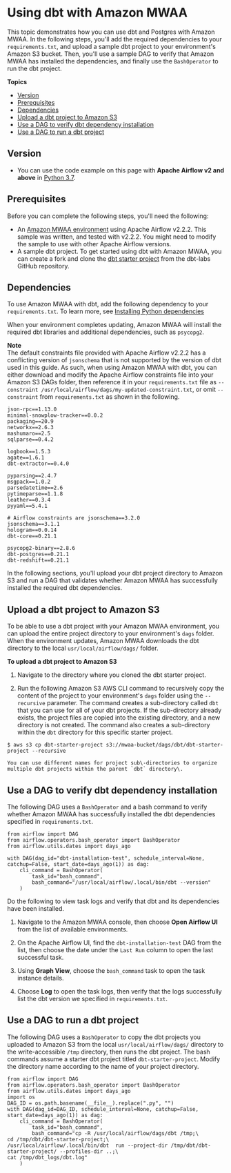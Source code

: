 # Using dbt with Amazon MWAA<a name="samples-dbt"></a>

 This topic demonstrates how you can use dbt and Postgres with Amazon MWAA\. In the following steps, you'll add the required dependencies to your `requirements.txt`, and upload a sample dbt project to your environment's Amazon S3 bucket\. Then, you'll use a sample DAG to verify that Amazon MWAA has installed the dependencies, and finally use the `BashOperator` to run the dbt project\. 

**Topics**
+ [Version](#samples-dbt-version)
+ [Prerequisites](#samples-dbt-prereqs)
+ [Dependencies](#samples-dbt-dependencies)
+ [Upload a dbt project to Amazon S3](#samples-dbt-upload-project)
+ [Use a DAG to verify dbt dependency installation](#samples-dbt-test-dependencies)
+ [Use a DAG to run a dbt project](#samples-dbt-run-project)

## Version<a name="samples-dbt-version"></a>
+ You can use the code example on this page with **Apache Airflow v2 and above** in [Python 3\.7](https://www.python.org/dev/peps/pep-0537/)\.

## Prerequisites<a name="samples-dbt-prereqs"></a>

Before you can complete the following steps, you'll need the following:
+ An [Amazon MWAA environment](get-started.md) using Apache Airflow v2\.2\.2\. This sample was written, and tested with v2\.2\.2\. You might need to modify the sample to use with other Apache Airflow versions\.
+  A sample dbt project\. To get started using dbt with Amazon MWAA, you can create a fork and clone the [dbt starter project](https://github.com/dbt-labs/dbt-starter-project) from the dbt\-labs GitHub repository\. 

## Dependencies<a name="samples-dbt-dependencies"></a>

To use Amazon MWAA with dbt, add the following dependency to your `requirements.txt`\. To learn more, see [Installing Python dependencies](working-dags-dependencies.md)

 When your environment completes updating, Amazon MWAA will install the required dbt libraries and additional dependencies, such as `psycopg2`\. 

**Note**  
 The default constraints file provided with Apache Airflow v2\.2\.2 has a conflicting version of `jsonschema` that is not supported by the version of dbt used in this guide\. As such, when using Amazon MWAA with dbt, you can either download and modify the Apache Airflow constraints file into your Amazon S3 DAGs folder, then reference it in your `requirements.txt` file as `--constraint /usr/local/airflow/dags/my-updated-constraint.txt`, or omit `--constraint` from `requirements.txt` as shown in the following\. 

```
json-rpc==1.13.0
minimal-snowplow-tracker==0.0.2
packaging==20.9
networkx==2.6.3 
mashumaro==2.5
sqlparse==0.4.2

logbook==1.5.3
agate==1.6.1
dbt-extractor==0.4.0

pyparsing==2.4.7 
msgpack==1.0.2
parsedatetime==2.6
pytimeparse==1.1.8
leather==0.3.4
pyyaml==5.4.1

# Airflow constraints are jsonschema==3.2.0
jsonschema==3.1.1
hologram==0.0.14
dbt-core==0.21.1

psycopg2-binary==2.8.6
dbt-postgres==0.21.1
dbt-redshift==0.21.1
```

 In the following sections, you'll upload your dbt project directory to Amazon S3 and run a DAG that validates whether Amazon MWAA has successfully installed the required dbt dependencies\. 

## Upload a dbt project to Amazon S3<a name="samples-dbt-upload-project"></a>

 To be able to use a dbt project with your Amazon MWAA environment, you can upload the entire project directory to your environment's `dags` folder\. When the environment updates, Amazon MWAA downloads the dbt directory to the local `usr/local/airflow/dags/` folder\. 

**To upload a dbt project to Amazon S3**

1.  Navigate to the directory where you cloned the dbt starter project\. 

1.  Run the following Amazon S3 AWS CLI command to recursively copy the content of the project to your environment's `dags` folder using the `--recursive` parameter\. The command creates a sub\-directory called `dbt` that you can use for all of your dbt projects\. If the sub\-directory already exists, the project files are copied into the existing directory, and a new directory is not created\. The command also creates a sub\-directory within the `dbt` directory for this specific starter project\. 

   ```
   $ aws s3 cp dbt-starter-project s3://mwaa-bucket/dags/dbt/dbt-starter-project --recursive
   ```

    You can use different names for project sub\-directories to organize multiple dbt projects within the parent `dbt` directory\. 

## Use a DAG to verify dbt dependency installation<a name="samples-dbt-test-dependencies"></a>

 The following DAG uses a `BashOperator` and a bash command to verify whether Amazon MWAA has successfully installed the dbt dependencies specified in `requirements.txt`\. 

```
from airflow import DAG
from airflow.operators.bash_operator import BashOperator
from airflow.utils.dates import days_ago

with DAG(dag_id="dbt-installation-test", schedule_interval=None, catchup=False, start_date=days_ago(1)) as dag:
    cli_command = BashOperator(
        task_id="bash_command",
        bash_command="/usr/local/airflow/.local/bin/dbt --version"
    )
```

 Do the following to view task logs and verify that dbt and its dependencies have been installed\. 

1.  Navigate to the Amazon MWAA console, then choose **Open Airflow UI** from the list of available environments\. 

1.  On the Apache Airflow UI, find the `dbt-installation-test` DAG from the list, then choose the date under the `Last Run` column to open the last successful task\. 

1.  Using **Graph View**, choose the `bash_command` task to open the task instance details\. 

1.  Choose **Log** to open the task logs, then verify that the logs successfully list the dbt version we specified in `requirements.txt`\. 

## Use a DAG to run a dbt project<a name="samples-dbt-run-project"></a>

 The following DAG uses a `BashOperator` to copy the dbt projects you uploaded to Amazon S3 from the local `usr/local/airflow/dags/` directory to the write\-accessible `/tmp` directory, then runs the dbt project\. The bash commands assume a starter dbt project titled `dbt-starter-project`\. Modify the directory name according to the name of your project directory\. 

```
from airflow import DAG
from airflow.operators.bash_operator import BashOperator
from airflow.utils.dates import days_ago
import os
DAG_ID = os.path.basename(__file__).replace(".py", "")
with DAG(dag_id=DAG_ID, schedule_interval=None, catchup=False, start_date=days_ago(1)) as dag:
    cli_command = BashOperator(
        task_id="bash_command",
        bash_command="cp -R /usr/local/airflow/dags/dbt /tmp;\
cd /tmp/dbt/dbt-starter-project;\
/usr/local/airflow/.local/bin/dbt  run --project-dir /tmp/dbt/dbt-starter-project/ --profiles-dir ..;\
cat /tmp/dbt_logs/dbt.log"
    )
```